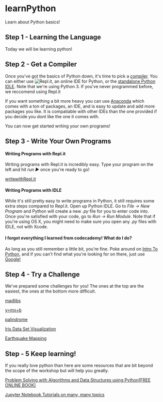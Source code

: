 # learnPython
Learn about Python basics!

## Step 1 - Learning the Language
Today we will be learning python!

## Step 2 - Get a Compiler
Once you've got the basics of Python down, it's time to pick a [compiler](https://en.wikipedia.org/wiki/Compiler). You can either use ![Repl.it](https://repl.it/languages/python3), an online IDE for Python, or the [standalone Python IDLE](https://www.python.org/downloads/). Note that we're using Python 3. If you've never programmed before, we reccomend using Repl.it

If you want something a bit more heavy you can use [Anaconda](https://www.anaconda.com/download/) which comes with a ton of packages, an IDE, and is easy to update and add more packages you like. It is compatiable with other IDEs than the one provided if you decide you dont like the one it comes with. 

You can now get started writing your own programs!

## Step 3 - Write Your Own Programs

#### Writing Programs with Repl.it
Writing programs with Repl.it is incredibly easy. Type your program on the left and hit *run ►* once you're ready to go!

[writewithRepl.it](https://github.com/mitchpehora/learnPython/blob/master/images/Screen%20Shot%202017-09-22%20at%201.02.57%20PM.png?raw=true)

#### Writing Programs with IDLE
While it's still pretty easy to write programs in Python, it still requires some extra steps compared to Repl.it. Open up Python IDLE. Go to *File → New Program* and Python will create a new *.py* file for you to enter code into. Once you're satisfied with your code, go to *Run → Run Module*. Note that if you're using OS X, you might need to make sure you open any *.py* files with IDLE, not with Xcode.

#### I forgot everything I learned from codecademy! What do I do?
As long as you still remember a little bit, you're fine. Poke around on [Intro To Python](http://introtopython.org/), and if you can't find what you're looking for on there, just use [Google!](http://bfy.tw/E5IP)

## Step 4 - Try a Challenge
We've prepared some challenges for you! The ones at the top are the easiest, the ones at the bottom more difficult.

[madlibs](https://repl.it/teacher/assignments/431325/)

[y=mx+b](https://repl.it/teacher/assignments/427752/)

[palindrome](https://repl.it/teacher/assignments/431786/)

[Iris Data Set Visualization](https://www.kaggle.com/benhamner/python-data-visualizations)

[Earthquake Mapping](http://introtopython.org/visualization_earthquakes.html)

## Step - 5 Keep learning!
If you really love python than here are some resources that are bit beyond the scope of the workshop but will help you greatly.

[Problem Solving with Algorithms and Data Structures using Python[FREE ONLINE BOOK]](http://interactivepython.org/runestone/static/pythonds/index.html)

[Jupyter Notebook Tutorials on many, many topics](https://github.com/jupyter/jupyter/wiki/A-gallery-of-interesting-Jupyter-Notebooks)
